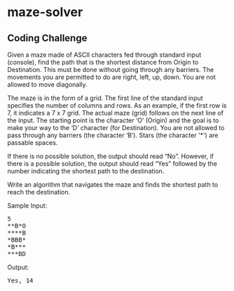 # maze-solver

## Coding Challenge

Given a maze made of ASCII characters fed through standard input (console), find the path that is the shortest distance
from Origin to Destination. This must be done without going through any barriers. The movements you are permitted to do
are right, left, up, down. You are not allowed to move diagonally.

The maze is in the form of a grid. The first line of the standard input specifies the number of columns and rows. As an
example, if the first row is 7, it indicates a 7 x 7 grid. The actual maze (grid) follows on the next line of the input.
The starting point is the character ‘O’ (Origin) and the goal is to make your way to the ‘D’ character (for Destination).
You are not allowed to pass through any barriers (the character ‘B’). Stars (the character '*') are passable spaces.

If there is no possible solution, the output should read “No”. However, if there is a possible solution, the output
should read “Yes” followed by the number indicating the shortest path to the destination.

Write an algorithm that navigates the maze and finds the shortest path to reach the destination.

Sample Input:
<pre>
5
**B*O
****B
*BBB*
*B***
***BD
</pre>
Output:
<pre>
Yes, 14
</pre>
